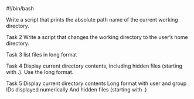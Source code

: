 #!/bin/bash

Write a script that prints the absolute path name of the current working directory.

Task 2 Write a script that changes the working directory to the user’s home directory.

Task 3 list files in long format

Task 4 Display current directory contents, including hidden files (starting with .). Use the long format.

Task 5 Display current directory contents Long format with user and group IDs displayed numerically And hidden files (starting with .)


